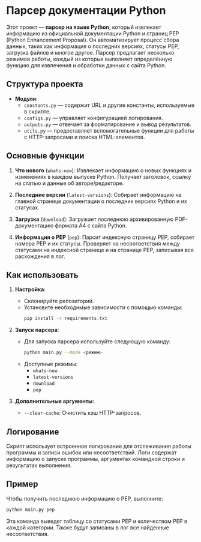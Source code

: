 # Парсер документации Python

Этот проект — **парсер на языке Python**, который извлекает информацию из официальной документации Python и страниц PEP (Python Enhancement Proposal). Он автоматизирует процесс сбора данных, таких как информация о последних версиях, статусы PEP, загрузка файлов и многое другое. Парсер предлагает несколько режимов работы, каждый из которых выполняет определённую функцию для извлечения и обработки данных с сайта Python.

## Структура проекта

- **Модули**:
  - `constants.py` — содержит URL и другие константы, используемые в скрипте.
  - `configs.py` — управляет конфигурацией логирования.
  - `outputs.py` — отвечает за форматирование и вывод результатов.
  - `utils.py` — предоставляет вспомогательные функции для работы с HTTP-запросами и поиска HTML-элементов.

## Основные функции

1. **Что нового** (`whats-new`): Извлекает информацию о новых функциях и изменениях в каждом выпуске Python. Получает заголовок, ссылку на статью и данные об авторе/редакторе.

2. **Последние версии** (`latest-versions`): Собирает информацию на главной странице документации о последних версиях Python и их статусах.

3. **Загрузка** (`download`): Загружает последнюю архивированную PDF-документацию формата A4 с сайта Python.

4. **Информация о PEP** (`pep`): Парсит индексную страницу PEP, собирает номера PEP и их статусы. Проверяет на несоответствия между статусами на индексной странице и на странице PEP, записывая все расхождения в лог.

## Как использовать

1. **Настройка**:
   - Склонируйте репозиторий.
   - Установите необходимые зависимости с помощью команды:
     ```bash
     pip install -r requirements.txt
     ```

2. **Запуск парсера**:
   - Для запуска парсера используйте следующую команду:
     ```bash
     python main.py --mode <режим>
     ```
   - Доступные режимы:
     - `whats-new`
     - `latest-versions`
     - `download`
     - `pep`

3. **Дополнительные аргументы**:
   - `--clear-cache`: Очистить кэш HTTP-запросов.

## Логирование

Скрипт использует встроенное логирование для отслеживания работы программы и записи ошибок или несоответствий. Логи содержат информацию о запуске программы, аргументах командной строки и результатах выполнения.

## Пример

Чтобы получить последнюю информацию о PEP, выполните:
```bash
python main.py pep
```
Эта команда выведет таблицу со статусами PEP и количеством PEP в каждой категории. Также будут записаны в лог все найденные несоответствия.
